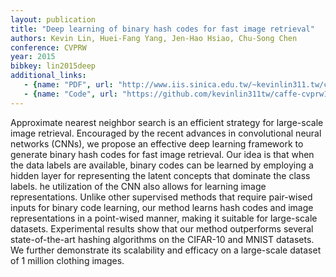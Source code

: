 ```yaml
---
layout: publication
title: "Deep learning of binary hash codes for fast image retrieval"
authors: Kevin Lin, Huei-Fang Yang, Jen-Hao Hsiao, Chu-Song Chen
conference: CVPRW
year: 2015
bibkey: lin2015deep
additional_links:
   - {name: "PDF", url: "http://www.iis.sinica.edu.tw/~kevinlin311.tw/cvprw15.pdf"}
   - {name: "Code", url: "https://github.com/kevinlin311tw/caffe-cvprw15"}  
---
```

Approximate nearest neighbor search is an efficient strategy for large-scale image retrieval. Encouraged by the recent advances in convolutional neural networks (CNNs), we propose an effective deep learning framework to generate binary hash codes for fast image retrieval. Our idea is that when the data labels are available, binary codes can be learned by employing a hidden layer for representing the latent concepts that dominate the class labels.
he utilization of the CNN also allows for learning image representations. Unlike other supervised methods that require pair-wised inputs for binary code learning, our method learns hash codes and image representations in a point-wised manner, making it suitable for large-scale datasets. Experimental results show that our method outperforms several state-of-the-art hashing algorithms on the CIFAR-10 and MNIST datasets. We further demonstrate its scalability and efficacy on a large-scale dataset of 1 million clothing images.
